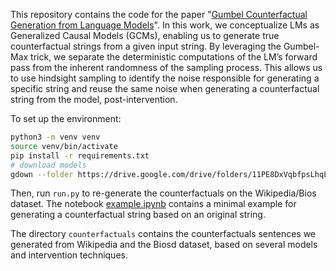 This repository contains the code for the paper "[Gumbel Counterfactual Generation from Language Models](https://arxiv.org/pdf/2411.07180)". In this work, we conceptualize LMs as Generalized Causal Models (GCMs), enabling us to generate true counterfactual strings from a given input string. By leveraging the Gumbel-Max trick, we separate the deterministic computations of the LM’s forward pass from the inherent randomness of the sampling process. This allows us to use hindsight sampling to identify the noise responsible for generating a specific string and reuse the same noise when generating a counterfactual string from the model, post-intervention.

To set up the environment:

```bash
python3 -m venv venv
source venv/bin/activate
pip install -r requirements.txt
# download models
gdown --folder https://drive.google.com/drive/folders/11PE8DxVqbfpsLhqLop71CqL6KsdeTnFf
```
Then, run ```run.py``` to re-generate the counterfactuals on the Wikipedia/Bios dataset. The notebook [example.ipynb](https://github.com/shauli-ravfogel/lm-counterfactuals/blob/main/example.ipynb) contains a minimal example for generating a counterfactual string based on an original string.

The directory ```counterfactuals``` contains the counterfactuals sentences we generated from Wikipedia and the Biosd dataset, based on several models and intervention techniques.
